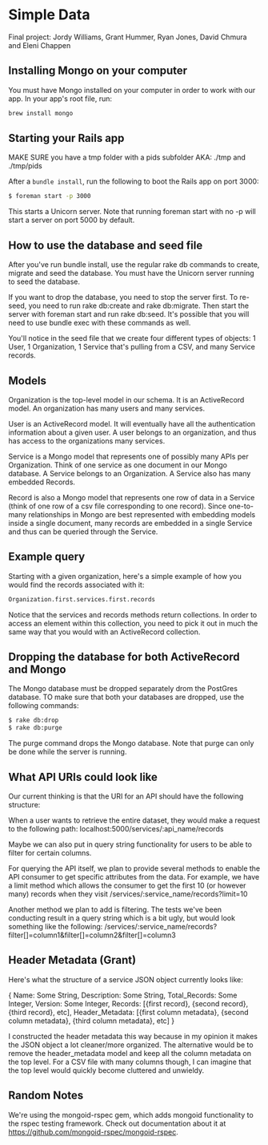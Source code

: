 # Simple Data

Final project: Jordy Williams, Grant Hummer, Ryan Jones, David Chmura and Eleni Chappen

## Installing Mongo on your computer

You must have Mongo installed on your computer in order to work with our app. In your app's root file, run:

```sh
brew install mongo
```

## Starting your Rails app

MAKE SURE you have a tmp folder with a pids subfolder
AKA:
./tmp
and ./tmp/pids

After a `bundle install`, run the following to boot the Rails app on port 3000:

```sh
$ foreman start -p 3000
```

This starts a Unicorn server. Note that running foreman start with no -p will start a server on port 5000 by default.

## How to use the database and seed file

After you've run bundle install, use the regular rake db commands to create, migrate and seed the database. You must have the Unicorn server running to seed the database.

If you want to drop the database, you need to stop the server first. To re-seed, you need to run rake db:create and rake db:migrate. Then start the server with foreman start and run rake db:seed. It's possible that you will need to use bundle exec with these commands as well.

You'll notice in the seed file that we create four different types of objects: 1 User, 1 Organization, 1 Service that's pulling from a CSV, and many Service records.

## Models

Organization is the top-level model in our schema. It is an ActiveRecord model. An organization has many users and many services.

User is an ActiveRecord model. It will eventually have all the authentication information about a given user. A user belongs to an organization, and thus has access to the organizations many services.

Service is a Mongo model that represents one of possibly many APIs per Organization. Think of one service as one document in our Mongo database. A Service belongs to an Organization. A Service also has many embedded Records.

Record is also a Mongo model that represents one row of data in a Service (think of one row of a csv file corresponding to one record). Since one-to-many relationships in Mongo are best represented with embedding models inside a single document, many records are embedded in a single Service and thus can be queried through the Service.

## Example query

Starting with a given organization, here's a simple example of how you would find the records associated with it:

```sh
Organization.first.services.first.records
```

Notice that the services and records methods return collections. In order to access an element within this collection, you need to pick it out in much the same way that you would with an ActiveRecord collection.

## Dropping the database for both ActiveRecord and Mongo

The Mongo database must be dropped separately drom the PostGres database. TO make sure that both your databases are dropped, use the following commands:

```sh
$ rake db:drop
$ rake db:purge
```

The purge command drops the Mongo database. Note that purge can only be done while the server is running.

## What API URIs could look like

Our current thinking is that the URI for an API should have the following structure:

When a user wants to retrieve the entire dataset, they would make a request to the following path:
localhost:5000/services/:api_name/records

Maybe we can also put in query string functionality for users to be able to filter for certain columns.

For querying the API itself, we plan to provide several methods to enable the API consumer to get specific attributes from the data. For example, we have a limit method which allows the consumer to get the first 10 (or however many) records when they visit /services/:service_name/records?limit=10

Another method we plan to add is filtering. The tests we've been conducting result in a query string which is a bit ugly, but would look something like the following:
/services/:service_name/records?filter[]=column1&filter[]=column2&filter[]=column3

## Header Metadata (Grant)

Here's what the structure of a service JSON object currently looks like:

{ Name: Some String,
  Description: Some String,
  Total_Records: Some Integer,
  Version: Some Integer,
  Records: [{first record}, {second record}, {third record}, etc],
  Header_Metadata: [{first column metadata}, {second column metadata}, {third column metadata}, etc] }

I constructed the header metadata this way because in my opinion it makes the JSON object a lot cleaner/more organized. The alternative would be to remove the header_metadata model and keep all the column metadata on the top level. For a CSV file with many columns though, I can imagine that the top level would quickly become cluttered and unwieldy.



## Random Notes

We're using the mongoid-rspec gem, which adds mongoid functionality to the rspec testing framework. Check out documentation about it at https://github.com/mongoid-rspec/mongoid-rspec.



